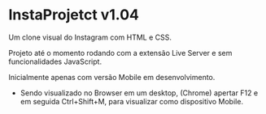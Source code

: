 # InstaProjetct v1.04

Um clone visual do Instagram com HTML e CSS.

Projeto até o momento rodando com a extensão Live Server e sem funcionalidades JavaScript.

Inicialmente apenas com versão Mobile em desenvolvimento.

- Sendo visualizado no Browser em um desktop, (Chrome) apertar F12 e em seguida Ctrl+Shift+M, para visualizar como dispositivo Mobile.
